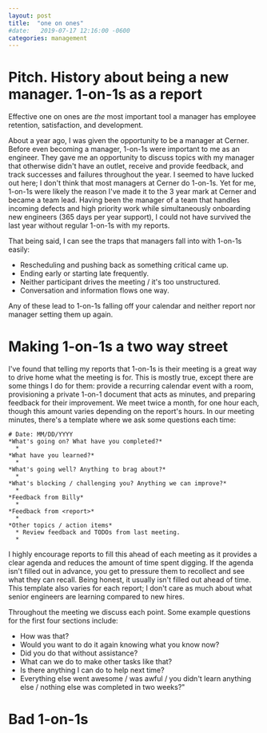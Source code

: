 ```yaml
---
layout: post
title:  "one on ones"
#date:   2019-07-17 12:16:00 -0600
categories: management
---
```


# Pitch. History about being a new manager. 1-on-1s as a report
Effective one on ones are _the_ most important tool a manager has employee retention, satisfaction, and development.


About a year ago, I was given the opportunity to be a manager at Cerner. Before even becoming a manager, 1-on-1s were important to me as an engineer. They gave me an opportunity to discuss topics with my manager that otherwise didn't have an outlet, receive and provide feedback, and track successes and failures throughout the year. I seemed to have lucked out here; I don't think that most managers at Cerner do 1-on-1s. Yet for me, 1-on-1s were likely the reason I've made it to the 3 year mark at Cerner and became a team lead. Having been the manager of a team that handles incoming defects and high priority work while simultaneously onboarding new engineers (365 days per year support), I could not have survived the last year without regular 1-on-1s with my reports.


That being said, I can see the traps that managers fall into with 1-on-1s easily:
 * Rescheduling and pushing back as something critical came up.
 * Ending early or starting late frequently.
 * Neither participant drives the meeting / it's too unstructured.
 * Conversation and information flows one way.

Any of these lead to 1-on-1s falling off your calendar and neither report nor manager setting them up again.

# Making 1-on-1s a two way street
I've found that telling my reports that 1-on-1s is their meeting is a great way to drive home what the meeting is for. This is mostly true, except there are some things I do for them: provide a recurring calendar event with a room, provisioning a private 1-on-1 document that acts as minutes, and preparing feedback for their improvement. We meet twice a month, for one hour each, though this amount varies depending on the report's hours. In our meeting minutes, there's a template where we ask some questions each time:

```
# Date: MM/DD/YYYY
*What's going on? What have you completed?*
  *
*What have you learned?*
  *
*What's going well? Anything to brag about?*
  * 
*What's blocking / challenging you? Anything we can improve?*
  * 
*Feedback from Billy*
  * 
*Feedback from <report>*
  *
*Other topics / action items*
  * Review feedback and TODOs from last meeting.
  *
```

I highly encourage reports to fill this ahead of each meeting as it provides a clear agenda and reduces the amount of time spent digging. If the agenda isn't filled out in advance, you get to pressure them to recollect and see what they can recall. Being honest, it usually isn't filled out ahead of time. This template also varies for each report; I don't care as much about what senior engineers are learning compared to new hires.

Throughout the meeting we discuss each point. Some example questions for the first four sections include:
 * How was that?
 * Would you want to do it again knowing what you know now?
 * Did you do that without assistance?
 * What can we do to make other tasks like that?
 * Is there anything I can do to help next time?
 * Everything else went awesome / was awful / you didn't learn anything else / nothing else was completed in two weeks?"




# Bad 1-on-1s


